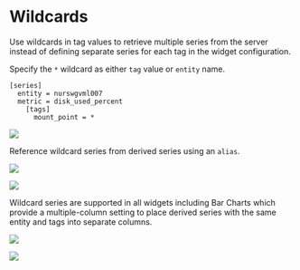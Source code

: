 # Wildcards

Use wildcards in tag values to retrieve multiple series from the server instead of defining separate series for each tag in the widget configuration.

Specify the `*` wildcard as either `tag` value or `entity` name.

```ls
[series]
  entity = nurswgvml007
  metric = disk_used_percent
    [tags]
      mount_point = *
```

[![](./images/button.png)](https://apps.axibase.com/chartlab/04b35d08/2/)

Reference wildcard series from derived series using an `alias`.

![](./images/wildcard-derived.png)

[![](./images/button.png)](https://apps.axibase.com/chartlab/bf23243d)

Wildcard series are supported in all widgets including Bar Charts which provide a multiple-column setting to place derived series with the same entity and tags into separate columns.

![](./images/wildcard-bar-chart.png)

[![](./images/button.png)](https://apps.axibase.com/chartlab/d3cc8533)
